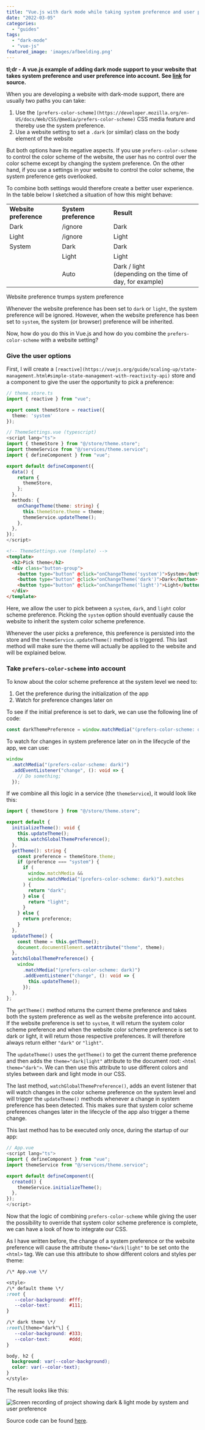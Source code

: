```yaml
---
title: "Vue.js with dark mode while taking system preference and user preference into account"
date: "2022-03-05"
categories: 
  - "guides"
tags: 
  - "dark-mode"
  - "vue-js"
featured_image: 'images/afbeelding.png'
---
```


**tl;dr - A vue.js example of adding dark mode support to your website that takes system preference and user preference into account. See [link](https://github.com/drikusroor/vuejs-dark-mode) for source.**

When you are developing a website with dark-mode support, there are usually two paths you can take:

1. Use the `[prefers-color-scheme](https://developer.mozilla.org/en-US/docs/Web/CSS/@media/prefers-color-scheme)` CSS media feature and thereby use the system preference.
2. Use a website setting to set a `.dark` (or similar) class on the body element of the website

But both options have its negative aspects. If you use `prefers-color-scheme` to control the color scheme of the website, the user has no control over the color scheme except by changing the system preference. On the other hand, if you use a settings in your website to control the color scheme, the system preference gets overlooked.

To combine both settings would therefore create a better user experience. In the table below I sketched a situation of how this might behave:

<table><tbody><tr><td><strong>Website preference</strong></td><td><strong>System preference</strong></td><td><strong>Result</strong></td></tr><tr><td>Dark</td><td>/ignore</td><td>Dark</td></tr><tr><td>Light</td><td>/ignore</td><td>Light</td></tr><tr><td>System</td><td>Dark</td><td>Dark</td></tr><tr><td></td><td>Light</td><td>Light</td></tr><tr><td></td><td>Auto</td><td>Dark / light<br>(depending on the time of day, for example)</td></tr></tbody></table>

Website preference trumps system preference

Whenever the website preference has been set to `dark` or `light`, the system preference will be ignored. However, when the website preference has been set to `system`, the system (or browser) preference will be inherited.

Now, how do you do this in Vue.js and how do you combine the `prefers-color-scheme` with a website setting?

### Give the user options

First, I will create a `[reactive](https://vuejs.org/guide/scaling-up/state-management.html#simple-state-management-with-reactivity-api)` store and a component to give the user the opportunity to pick a preference:

```typescript
// theme.store.ts
import { reactive } from "vue";

export const themeStore = reactive({
  theme: 'system'
});
```

```typescript
// ThemeSettings.vue (typescript)
<script lang="ts">
import { themeStore } from "@/store/theme.store";
import themeService from "@/services/theme.service";
import { defineComponent } from "vue";

export default defineComponent({
  data() {
    return {
      themeStore,
    };
  },
  methods: {
    onChangeTheme(theme: string) {
      this.themeStore.theme = theme;
      themeService.updateTheme();
    },
  },
});
</script>
```

```html
<!-- ThemeSettings.vue (template) -->
<template>
  <h2>Pick theme</h2>
  <div class="button-group">
    <button type="button" @click="onChangeTheme('system')">System</button>
    <button type="button" @click="onChangeTheme('dark')">Dark</button>
    <button type="button" @click="onChangeTheme('light')">Light</button>
  </div>
</template>
```

Here, we allow the user to pick between a `system`, `dark`, and `light` color scheme preference. Picking the `system` option should eventually cause the website to inherit the system color scheme preference.

Whenever the user picks a preference, this preference is persisted into the store and the `themeService.updateTheme()` method is triggered. This last method will make sure the theme will actually be applied to the website and will be explained below.

### Take `prefers-color-scheme` into account

To know about the color scheme preference at the system level we need to:

1. Get the preference during the initialization of the app
2. Watch for preference changes later on

To see if the initial preference is set to dark, we can use the following line of code:

```typescript
const darkThemePreference = window.matchMedia("(prefers-color-scheme: dark)").matches;
```

To watch for changes in system preference later on in the lifecycle of the app, we can use:

```typescript
window
  .matchMedia("(prefers-color-scheme: dark)")
  .addEventListener("change", (): void => {
    // Do something;
  });
```

If we combine all this logic in a service (the `themeService`), it would look like this:

```typescript
import { themeStore } from "@/store/theme.store";

export default {
  initializeTheme(): void {
    this.updateTheme();
    this.watchGlobalThemePreference();
  },
  getTheme(): string {
    const preference = themeStore.theme;
    if (preference === "system") {
      if (
        window.matchMedia &&
        window.matchMedia("(prefers-color-scheme: dark)").matches
      ) {
        return "dark";
      } else {
        return "light";
      }
    } else {
      return preference;
    }
  },
  updateTheme() {
    const theme = this.getTheme();
    document.documentElement.setAttribute("theme", theme);
  },
  watchGlobalThemePreference() {
    window
      .matchMedia("(prefers-color-scheme: dark)")
      .addEventListener("change", (): void => {
        this.updateTheme();
      });
  },
};
```

The `getTheme()` method returns the current theme preference and takes both the system preference as well as the website preference into account. If the website preference is set to `system`, it will return the system color scheme preference and when the website color scheme preference is set to dark or light, it will return those respective preferences. It will therefore always return either `"dark"` or `"light"`.

The `updateTheme()` uses the `getTheme()` to get the current theme preference and then adds the `theme="dark|light"` attribute to the document root: `<html theme="dark">`. We can then use this attribute to use different colors and styles between dark and light mode in our CSS.

The last method, `watchGlobalThemePreference()`, adds an event listener that will watch changes in the color scheme preference on the system level and will trigger the `updateTheme()` methods whenever a change in system preference has been detected. This makes sure that system color scheme preferences changes later in the lifecycle of the app also trigger a theme change.

This last method has to be executed only once, during the startup of our app:

```typescript
// App.vue
<script lang="ts">
import { defineComponent } from "vue";
import themeService from "@/services/theme.service";

export default defineComponent({
  created() {
    themeService.initializeTheme();
  },
});
</script>
```

Now that the logic of combining `prefers-color-scheme` while giving the user the possibility to override that system color scheme preference is complete, we can have a look of how to integrate our CSS.

As I have written before, the change of a system preference or the website preference will cause the attribute `theme="dark|light"` to be set onto the `<html>` tag. We can use this attribute to show different colors and styles per theme:

```css
/\* App.vue \*/

<style>
/\* default theme \*/
:root {
   --color-background: #fff;
   --color-text:       #111;
}

/\* dark theme \*/
:root\[theme="dark"\] {
   --color-background: #333;
   --color-text:       #ddd;
}

body, h2 {
  background: var(--color-background);
  color: var(--color-text);
}
</style>
```

The result looks like this:

![Screen recording of project showing dark & light mode by system and user preference](images/screenshot.gif)

Source code can be found [here](https://github.com/drikusroor/vuejs-dark-mode).
